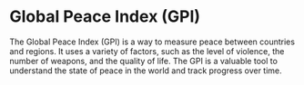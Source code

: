 # Global Peace Index (GPI)
 The Global Peace Index (GPI) is a way to measure peace between countries and regions. It uses a variety of factors, such as the level of violence, the number of weapons, and the quality of life. The GPI is a valuable tool to understand the state of peace in the world and track progress over time.
